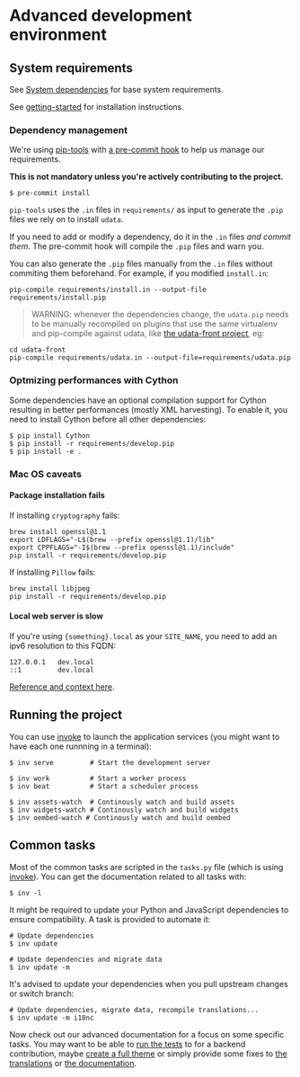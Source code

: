 # Advanced development environment

## System requirements

See [System dependencies](system-dependencies.md) for base system requirements.

See [getting-started](getting-started.md) for installation instructions.

### Dependency management

We're using [pip-tools](https://github.com/jazzband/pip-tools/#pip-tools--pip-compile--pip-sync) with [a pre-commit hook](https://github.com/jazzband/pip-tools/#version-control-integration) to help us manage our requirements.

**This is not mandatory unless you're actively contributing to the project.**

```shell
$ pre-commit install
```

`pip-tools` uses the `.in` files in `requirements/` as input to generate the `.pip` files we rely on to install `udata`.

If you need to add or modify a dependency, do it in the `.in` files _and commit them_. The pre-commit hook will compile the `.pip` files and warn you.

You can also generate the `.pip` files manually from the `.in` files without commiting them beforehand. For example, if you modified `install.in`:

```shell
pip-compile requirements/install.in --output-file requirements/install.pip
```

> WARNING: whenever the dependencies change, the `udata.pip` needs to be manually recompiled on plugins that use the same virtualenv and pip-compile against udata, like
  [the udata-front project](https://github.com/datagouv/udata-front), eg:

  ```shell
  cd udata-front
  pip-compile requirements/udata.in --output-file=requirements/udata.pip
  ```


### Optmizing performances with Cython

Some dependencies have an optional compilation support for Cython
resulting in better performances (mostly XML harvesting).
To enable it, you need to install Cython before all other dependencies:

```shell
$ pip install Cython
$ pip install -r requirements/develop.pip
$ pip install -e .
```

### Mac OS caveats

#### Package installation fails

If installing `cryptography` fails:

```
brew install openssl@1.1
export LDFLAGS="-L$(brew --prefix openssl@1.1)/lib"
export CPPFLAGS="-I$(brew --prefix openssl@1.1)/include"
pip install -r requirements/develop.pip
```

If installing `Pillow` fails:

```
brew install libjpeg
pip install -r requirements/develop.pip
```

#### Local web server is slow

If you're using `{something}.local` as your `SITE_NAME`, you need to add an ipv6 resolution to this FQDN:

```
127.0.0.1   dev.local
::1         dev.local
```

[Reference and context here](https://superuser.com/a/1596341).

## Running the project

You can use [invoke][] to launch the application services
(you might want to have each one runnning in a terminal):

```shell
$ inv serve         # Start the development server

$ inv work          # Start a worker process
$ inv beat          # Start a scheduler process

$ inv assets-watch  # Continously watch and build assets
$ inv widgets-watch # Continously watch and build widgets
$ inv oembed-watch # Continously watch and build oembed
```

## Common tasks

Most of the common tasks are scripted in the `tasks.py` file (which is using [invoke][]).
You can get the documentation related to all tasks with:

```shell
$ inv -l
```

It might be required to update your Python and JavaScript dependencies to ensure compatibility.
A task is provided to automate it:

```shell
# Update dependencies
$ inv update

# Update dependencies and migrate data
$ inv update -m
```

It's advised to update your dependencies when you pull upstream changes or switch branch:

```shell
# Update dependencies, migrate data, recompile translations...
$ inv update -m i18nc
```

Now check out our advanced documentation for a focus on some specific tasks.
You may want to be able to [run the tests](testing-code.md) to for a backend contribution,
maybe [create a full theme](creating-theme.md)
or simply provide some fixes to [the translations](adding-translations.md)
or [the documentation](building-documentation.md).


[Python Virtual Environments - a Primer]: https://realpython.com/blog/python/python-virtual-environments-a-primer/
[dev-server]: http://localhost:7000/
[git]: https://git-scm.com/
[github]: https://github.com/opendatateam/udata
[new issue]: https://github.com/opendatateam/udata/issues/new
[homebrew]: http://brew.sh/
[invoke]: http://www.pyinvoke.org/
[install-virtualenv]: https://virtualenv.pypa.io/en/latest/installation.html
[nvm-install]: https://github.com/creationix/nvm#installation

